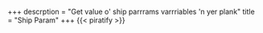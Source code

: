 +++
descrption = "Get value o' ship parrrams varrriables 'n yer plank"
title = "Ship Param"
+++
{{< piratify >}}